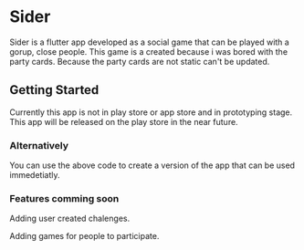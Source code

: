 # Sider

Sider is a flutter app developed as a social game that can be played with a gorup, close people. This game is a created because i was bored with the party cards. Because the party cards are not static can't be updated.

## Getting Started

Currently this app is not in play store or app store and in prototyping stage. This app will be released on the play store in the near future.

### Alternatively
You can use the above code to create a version of the app that can be used immedetiatly.

### Features comming soon
Adding user created chalenges.

Adding games for people to participate.
